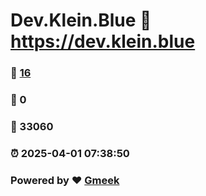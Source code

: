 # Dev.Klein.Blue :link: https://dev.klein.blue 
### :page_facing_up: [16](https://dev.klein.blue/tag.html) 
### :speech_balloon: 0 
### :hibiscus: 33060 
### :alarm_clock: 2025-04-01 07:38:50 
### Powered by :heart: [Gmeek](https://github.com/Meekdai/Gmeek)
